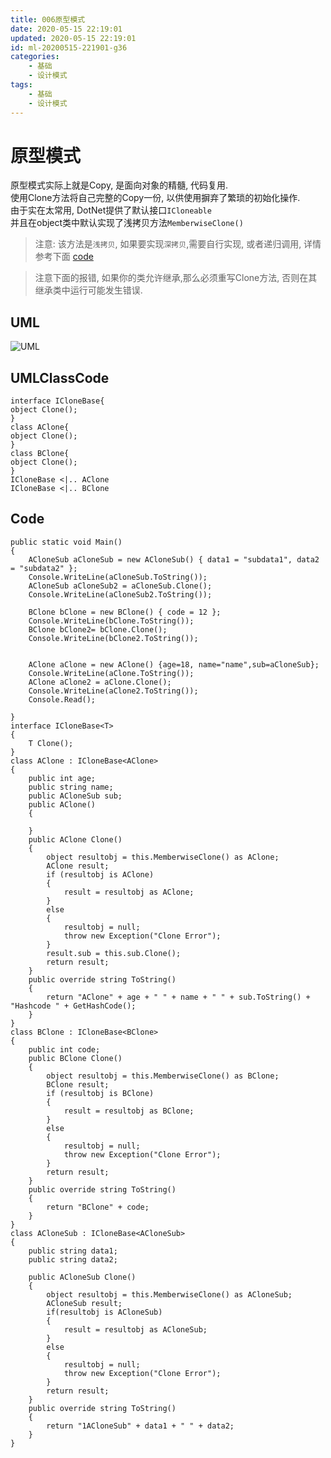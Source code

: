 ```yaml
---
title: 006原型模式
date: 2020-05-15 22:19:01
updated: 2020-05-15 22:19:01
id: ml-20200515-221901-g36
categories:
	- 基础
	- 设计模式
tags: 
	- 基础
	- 设计模式
---
```


# 原型模式

原型模式实际上就是Copy, 是面向对象的精髓, 代码复用.  
使用Clone方法将自己完整的Copy一份, 以供使用摒弃了繁琐的初始化操作.  
由于实在太常用, DotNet提供了默认接口`ICloneable`  
并且在object类中默认实现了浅拷贝方法`MemberwiseClone()`
> 注意: 该方法是`浅拷贝`, 如果要实现`深拷贝`,需要自行实现, 或者递归调用, 详情参考下面 [code](##Code)

> 注意下面的报错, 如果你的类允许继承,那么必须重写Clone方法, 否则在其继承类中运行可能发生错误.
<!--more-->
## UML

![UML](http://www.plantuml.com/plantuml/png/SoWkIImgAStDuShCAqajIajCJbNmTCx9pqjrIYnEhURAJyfAJIvH08jeQ5fprN8bvoGM5oiuWaJmo3lXb4UOhc1JewS7DGb3s0aYx92Qbm9q7G00)
## UMLClassCode

```
interface ICloneBase{
object Clone();
}
class AClone{
object Clone();
}
class BClone{
object Clone();
}
ICloneBase <|.. AClone
ICloneBase <|.. BClone
```

## Code

```CSharp
public static void Main()
{
    ACloneSub aCloneSub = new ACloneSub() { data1 = "subdata1", data2 = "subdata2" };
    Console.WriteLine(aCloneSub.ToString());
    ACloneSub aCloneSub2 = aCloneSub.Clone();
    Console.WriteLine(aCloneSub2.ToString());

    BClone bClone = new BClone() { code = 12 };
    Console.WriteLine(bClone.ToString());
    BClone bClone2= bClone.Clone();
    Console.WriteLine(bClone2.ToString());


    AClone aClone = new AClone() {age=18, name="name",sub=aCloneSub};
    Console.WriteLine(aClone.ToString());
    AClone aClone2 = aClone.Clone();
    Console.WriteLine(aClone2.ToString());
    Console.Read();

}
interface ICloneBase<T>
{
    T Clone();
}
class AClone : ICloneBase<AClone>
{
    public int age;
    public string name;
    public ACloneSub sub;
    public AClone()
    {

    }
    public AClone Clone()
    {
        object resultobj = this.MemberwiseClone() as AClone;
        AClone result;
        if (resultobj is AClone)
        {
            result = resultobj as AClone;
        }
        else
        {
            resultobj = null;
            throw new Exception("Clone Error");
        }
        result.sub = this.sub.Clone();
        return result;
    }
    public override string ToString()
    {
        return "AClone" + age + " " + name + " " + sub.ToString() + "Hashcode " + GetHashCode();
    }
}
class BClone : ICloneBase<BClone>
{
    public int code;
    public BClone Clone()
    {
        object resultobj = this.MemberwiseClone() as BClone;
        BClone result;
        if (resultobj is BClone)
        {
            result = resultobj as BClone;
        }
        else
        {
            resultobj = null;
            throw new Exception("Clone Error");
        }
        return result;
    }
    public override string ToString()
    {
        return "BClone" + code;
    }
}
class ACloneSub : ICloneBase<ACloneSub>
{
    public string data1;
    public string data2;

    public ACloneSub Clone()
    {
        object resultobj = this.MemberwiseClone() as ACloneSub;
        ACloneSub result;
        if(resultobj is ACloneSub)
        {
            result = resultobj as ACloneSub;
        }
        else
        {
            resultobj = null;
            throw new Exception("Clone Error");
        }
        return result;
    }
    public override string ToString()
    {
        return "1ACloneSub" + data1 + " " + data2;
    }
}
```